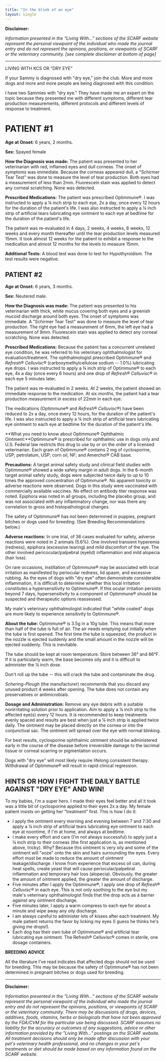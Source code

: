 ```yaml
---
title: "In the blink of an eye"
layout: single
---
```


**Disclaimer:**

_Information presented in the "Living With..." sections of the SCARF website represent the personal viewpoint of the individual who made the journal entry and do not represent the opinions, positions, or viewpoints of SCARF or the veterinary community. [see complete disclaimer at bottom of page]_

---

LIVING WITH KCS OR "DRY EYE"

If your Sammy is diagnosed with "dry eye," join the club. More and more
dogs and more and more people are being diagnosed with this condition.

I have two Sammies with "dry eye." They have made me an expert on the
topic because they presented me with different symptoms, different tear
production measurements, different protocols and different levels of
response to treatment.

# PATIENT #1

**Age at Onset:** 6 years, 2 months.

**Sex:** Spayed female

**How the Diagnosis was made:** The patient was presented to her
veterinarian with red, inflamed eyes and dull corneas. The onset of
symptoms was immediate. Because the corneas appeared dull, a "Schirmer
Tear Test" was done to measure the level of tear production. Both eyes
had a measurement of less than 2mm. Fluorescein stain was applied to
detect any corneal scratching. None was detected.

**Prescribed Medications:** The patient was prescribed Optimmune®. I was
instructed to apply a ¼ inch strip to each eye, 2x a day, once every 12
hours for the duration of the patient's life. I was also instructed to
apply a ¼ inch strip of artificial tears lubricating eye ointment to
each eye at bedtime for the duration of the patient's life.

The patient was re-evaluated in 4 days, 2 weeks, 4 weeks, 8 weeks, 12
weeks and every month thereafter until the tear production levels
measured 15mm. It took almost 12 weeks for the patient to exhibit a
response to the medication and almost 12 months for the levels to
measure 15mm.

**Additional Tests:** A blood test was done to test for Hypothyroidism.
The test results were negative.

## PATIENT #2

**Age at Onset:** 6 years, 3 months.

**Sex:** Neutered male.

**How the Diagnosis was made:** The patient was presented to his
veterinarian with thick, white mucus covering both eyes and a greenish
mucoid discharge around both eyes. The onset of symptoms was immediate.
A "Schirmer Tear Test" was done to measure the level of tear production.
The right eye had a measurement of 6mm, the left eye had a measurement
of 9mm. Fluorescein stain was applied to detect any corneal scratching.
None was detected.

**Prescribed Medications:** Because the patient has a concurrent
unrelated eye condition, he was referred to his veterinary
ophthalmologist for evaluation/treatment. The ophthalmologist prescribed
Optimmune® and *Refresh*® *Celluvisc*® (carboxymethylcellulose sodium --
1.0%) lubricating eye drops. I was instructed to apply a ¼ inch strip of
Optimmune® to each eye, 4x a day (once every 6 hours) and one drop
of *Refresh*® *Celluvisc*® in each eye 5 minutes later.

The patient was re-evaluated in 2 weeks. At 2 weeks, the patient showed
an immediate response to the medication. At six months, the patient had
a tear production measurement in excess of 22mm in each eye.

The medications (Optimmune® and *Refresh*® *Celluvisc*®) have been
reduced to 2x a day, once every 12 hours, for the duration of the
patient's life. I was also instructed to apply a ¼ inch strip of
artificial tears lubricating eye ointment to each eye at bedtime for the
duration of the patient's life.

**What you need to know about Optimmune® Ophthalmic
Ointment:**Optimmune® is prescribed for ophthalmic use in dogs only and
U.S. Federal law restricts this drug to use by or on the order of a
licensed veterinarian. Each gram of Optimmune® contains 2 mg of
cyclosporine, USP; petrolatum, USP; corn oil, NF; and Amerchol® CAB
base.

**Precautions:** A target animal safety study and clinical field studies
with Optimmune® showed a wide safety margin in adult dogs. In the
6-month target animal safety study, dogs were subjected twice daily to
up to 10 times the approved concentration of Optimmune®. No apparent
toxicity or adverse reactions were observed. Dogs in this study were
vaccinated with commercially available vaccines. No effect on antibody
titer response was noted. Epiphora was noted in all groups, including
the placebo group, and was not associated with any inflammatory change,
nor was there any correlation to gross and histopathological changes.

The safety of Optimmune® has not been determined in puppies, pregnant
bitches or dogs used for breeding. (See Breeding Recommendations below.)

**Adverse reactions:** In one trial, of 36 cases evaluated for safety,
adverse reactions were noted in 2 animals (5.6%). One involved transient
hyperemia (redness), epiphora (excessive tearing) and mild discomfort of
the eye. The other involved pericocular/palpebral (eyelid) inflammation
and mild alopecia (hair loss).

On rare occasions, instillation of Optimmune® may be associated with
local irritation as manifested by periocular redness, lid spasm, and
excessive rubbing. As the eyes of dogs with "dry eye" often demonstrate
considerable inflammation, it is difficult to determine whether this
local irritation constitutes a hypersensitivity to Optimmune®. If this
ocular irritation persists beyond 7 days, hypersensitivity to a
component of Optimmune® should be suspected and therapeutic options
reassessed.

My male's veterinary ophthalmologist indicated that "white coated" dogs
are more likely to experience sensitivity to Optimmune®.

**About the tube:** Optimmune® is 3.5g in a 10g tube. This means that
more than half of the tube is full of air. The air needs emptying out
initially when the tube is first opened. The first time the tube is
squeezed, the product in the nozzle is ejected suddenly and the small
amount in the nozzle will be ejected suddenly. This is inevitable.

The tube should be kept at room temperature. Store between 36° and 86°F.
If it is particularly warm, the base becomes oily and it is difficult to
administer the ¼ inch dose.

Don't roll up the tube -- this will crack the tube and contaminate the
drug.

_Schering-Plough_ (the manufacturer) recommends that you discard any
unused product 4 weeks after opening. The tube does not contain any
preservatives or antimicrobials.

**Dosage and Administration:** Remove any eye debris with a suitable
nonirritating solution prior to application. Aim to apply a ¼ inch strip
to the affected eye(s) every 12 hours. It is recommended to keep
treatments evenly spaced and results are best when just a ¼ inch strip
is applied twice daily. The ointment may be placed directly on the
cornea or into the conjunctival sac. The ointment will spread over the
eye with normal blinking.

For best results, cyclosporine ophthalmic ointment should be
administered early in the course of the disease before irreversible
damage to the lacrimal tissue or corneal scarring or pigmentation
occurs.

Dogs with "dry eye" will most likely require lifelong consistent
therapy. Withdrawal of Optimmune® will result in rapid clinical
regression.

## HINTS OR HOW I FIGHT THE DAILY BATTLE AGAINST "DRY EYE" AND WIN!

To my babies, I'm a super hero. I made their eyes feel better and all it
took was a little bit of cyclosporine applied to their eyes 2x a day. My
female patient insists on getting her "treatment" first. This is how I
do it:

- I apply the ointment every morning and evening between 7 and 7:30
  and apply a ¼ inch strip of artificial tears lubricating eye
  ointment to each eye at noontime, if I'm at home, and always at
  bedtime.
- I make every effort and care (I'm not always successful) to apply
  just a ¼ inch strip to their corneas (the first application is, as
  mentioned above, tricky). Why? Because this ointment is very oily
  and some of the ointment will "ooze" onto the skin and hairs
  surrounding the eyes. Every effort must be made to reduce the amount
  of ointment leakage/discharge. I know from experience that excess
  oil can, during heat spells, create yeast that will cause
  periocular/palpebral inflammation and temporary hair loss
  (alopecia). Obviously, the greater the amount of ointment applied,
  the greater the amount of discharge.
- Five minutes after I apply the Optimmune®, I apply one drop
  of *Refresh*® *Celluvisc*® in each eye. This is not only soothing to
  the eye but my male's veterinary ophthalmologist finds that the drop
  acts as a barrier against any ointment discharge.
- Five minutes later, I apply a warm compress to each eye for about a
  minute and wipe away any oily discharge.
- I am always careful to administer lots of kisses after each
  treatment. My male patient returns the favor by licking my eyes (I
  guess he thinks he's giving me drops!).
- Each dog has their own tube of Optimmune® and artificial tear
  lubricating eye ointment. The Refresh® Celluvisc® comes in sterile,
  one dosage containers.

**BREEDING ADVICE**

All the literature I've read indicates that affected dogs should not be
used for breeding. This may be because the safety of Optimmune® has not
been determined in pregnant bitches or dogs used for breeding.

---

**Disclaimer:**

_Information presented in the "Living With..." sections of the SCARF website represent the personal viewpoint of the individual who made the journal entry and do not represent the opinions, positions, or viewpoints of SCARF or the veterinary community. There may be discussions of drugs, devices, additives, foods, vitamins, herbs or biologicals that have not been approved by the FDA/CVM for the particular use being discussed. SCARF assumes no liability for the accuracy or outcomes of any suggestions, advice or other information provided by the "Living With..." postings on the SCARF website. All treatment decisions should only be made after discussion with your pet's veterinary health professional, and no changes in your pet's treatments or diet should be made based on any information found on the SCARF website._
